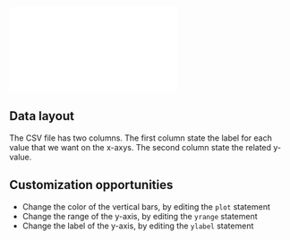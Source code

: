 ![histogram](plot.pdf)

## Data layout

The CSV file has two columns.
The first column state the label for each value that we want on the x-axys.
The second column state the related y-value.

## Customization opportunities

* Change the color of the vertical bars, by editing the `plot` statement
* Change the range of the y-axis, by editing the `yrange` statement
* Change the label of the y-axis, by editing the `ylabel` statement